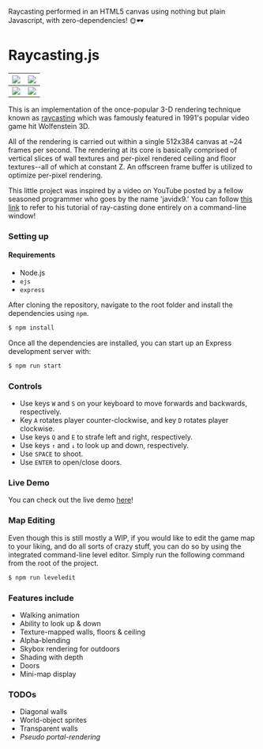 Raycasting performed in an HTML5 canvas using nothing but plain Javascript, with zero-dependencies! 🌞🕶

# Raycasting.js

<img src="https://github.com/emre-aki/raycasting.js/blob/master/images/SS00.png?raw=true"></img> | <img src="https://github.com/emre-aki/raycasting.js/blob/master/images/SS01.png?raw=true"></img>
 ----------------------------------------------------------------------------------------------- | -----------------------------------------------------------------------------------------------
<img src="https://github.com/emre-aki/raycasting.js/blob/master/images/SS02.png?raw=true"></img> | <img src="https://github.com/emre-aki/raycasting.js/blob/master/images/SS03.png?raw=true"></img>

This is an implementation of the once-popular 3-D rendering technique known as [raycasting](https://en.wikipedia.org/wiki/Ray_casting) which was famously featured in 1991's popular video game hit Wolfenstein 3D.

All of the rendering is carried out within a single 512x384 canvas at ~24 frames per second. The rendering at its core is basically comprised of vertical slices of wall textures and per-pixel rendered ceiling and floor textures--all of which at constant Z. An offscreen frame buffer is utilized to optimize per-pixel rendering.

This little project was inspired by a video on YouTube posted by a fellow seasoned programmer who goes by the name 'javidx9.' You can follow [this link](https://youtu.be/xW8skO7MFYw) to refer to his tutorial of ray-casting done entirely on a command-line window!


### Setting up
#### Requirements
- Node.js
- `ejs`
- `express`

After cloning the repository, navigate to the root folder and install the dependencies using `npm`.

```bash
$ npm install
```

Once all the dependencies are installed, you can start up an Express development server with:

```bash
$ npm run start
```

### Controls
- Use keys `W` and `S` on your keyboard to move forwards and backwards, respectively.
- Key `A` rotates player counter-clockwise, and key `D` rotates player clockwise. 
- Use keys `Q` and `E` to strafe left and right, respectively.
- Use keys `↑` and `↓` to look up and down, respectively.
- Use `SPACE` to shoot.
- Use `ENTER` to open/close doors.


### Live Demo

You can check out the live demo [here](https://raycasting-js.herokuapp.com)!


### Map Editing

Even though this is still mostly a WIP, if you would like to edit the game map to your liking, and do all sorts of crazy stuff, you can do so by using the integrated command-line level editor. Simply run the following command from the root of the project.

```bash
$ npm run leveledit
```

### Features include
- Walking animation
- Ability to look up & down
- Texture-mapped walls, floors & ceiling
- Alpha-blending
- Skybox rendering for outdoors
- Shading with depth
- Doors
- Mini-map display

### TODOs
- Diagonal walls
- World-object sprites
- Transparent walls
- *Pseudo portal-rendering*
